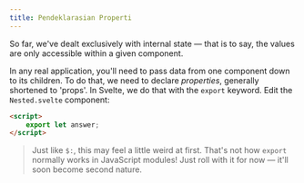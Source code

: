 ```yaml
---
title: Pendeklarasian Properti
---
```


So far, we've dealt exclusively with internal state — that is to say, the values are only accessible within a given component.

In any real application, you'll need to pass data from one component down to its children. To do that, we need to declare *properties*, generally shortened to 'props'. In Svelte, we do that with the `export` keyword. Edit the `Nested.svelte` component:

```html
<script>
	export let answer;
</script>
```

> Just like `$:`, this may feel a little weird at first. That's not how `export` normally works in JavaScript modules! Just roll with it for now — it'll soon become second nature.
